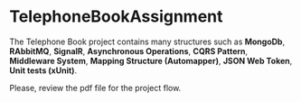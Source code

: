 # TelephoneBookAssignment
The Telephone Book project contains many structures such as **MongoDb**, **RAbbitMQ**, **SignalR**, **Asynchronous Operations**, **CQRS Pattern**, **Middleware System**, 
**Mapping Structure (Automapper)**, **JSON Web Token**, **Unit tests (xUnit)**. <br/>

Please, review the pdf file for the project flow.
